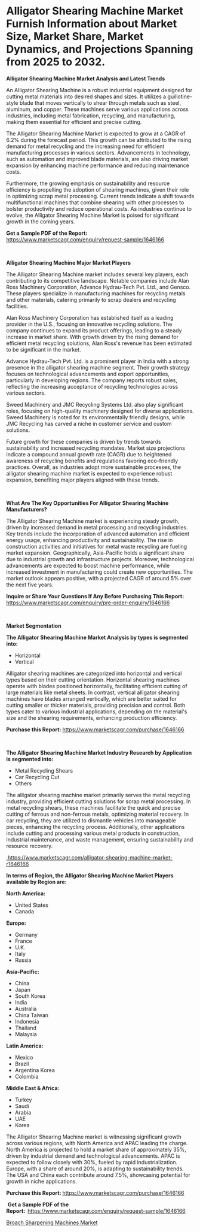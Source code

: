 <p><h1>Alligator Shearing Machine Market Furnish Information about Market Size, Market Share, Market Dynamics, and Projections Spanning from 2025 to 2032.</h1></p><p><strong>Alligator Shearing Machine Market Analysis and Latest Trends</strong></p>
<p><p>An Alligator Shearing Machine is a robust industrial equipment designed for cutting metal materials into desired shapes and sizes. It utilizes a guillotine-style blade that moves vertically to shear through metals such as steel, aluminum, and copper. These machines serve various applications across industries, including metal fabrication, recycling, and manufacturing, making them essential for efficient and precise cutting.</p><p>The Alligator Shearing Machine Market is expected to grow at a CAGR of 6.2% during the forecast period. This growth can be attributed to the rising demand for metal recycling and the increasing need for efficient manufacturing processes in various sectors. Advancements in technology, such as automation and improved blade materials, are also driving market expansion by enhancing machine performance and reducing maintenance costs. </p><p>Furthermore, the growing emphasis on sustainability and resource efficiency is propelling the adoption of shearing machines, given their role in optimizing scrap metal processing. Current trends indicate a shift towards multifunctional machines that combine shearing with other processes to bolster productivity and reduce operational costs. As industries continue to evolve, the Alligator Shearing Machine Market is poised for significant growth in the coming years.</p></p>
<p><strong>Get a Sample PDF of the Report:&nbsp;</strong> <a href="https://www.marketscagr.com/enquiry/request-sample/1646166?utm_campaign=2524&utm_medium=2&utm_source=Github&utm_content=ia&utm_term=23022025&utm_id=alligator-shearing-machine">https://www.marketscagr.com/enquiry/request-sample/1646166</a></p>
<p>&nbsp;</p>
<p><strong>Alligator Shearing Machine Major Market Players</strong></p>
<p><p>The Alligator Shearing Machine market includes several key players, each contributing to its competitive landscape. Notable companies include Alan Ross Machinery Corporation, Advance Hydrau-Tech Pvt. Ltd., and Gensco. These players specialize in manufacturing machines for recycling metals and other materials, catering primarily to scrap dealers and recycling facilities.</p><p>Alan Ross Machinery Corporation has established itself as a leading provider in the U.S., focusing on innovative recycling solutions. The company continues to expand its product offerings, leading to a steady increase in market share. With growth driven by the rising demand for efficient metal recycling solutions, Alan Ross's revenue has been estimated to be significant in the market.</p><p>Advance Hydrau-Tech Pvt. Ltd. is a prominent player in India with a strong presence in the alligator shearing machine segment. Their growth strategy focuses on technological advancements and export opportunities, particularly in developing regions. The company reports robust sales, reflecting the increasing acceptance of recycling technologies across various sectors.</p><p>Sweed Machinery and JMC Recycling Systems Ltd. also play significant roles, focusing on high-quality machinery designed for diverse applications. Sweed Machinery is noted for its environmentally friendly designs, while JMC Recycling has carved a niche in customer service and custom solutions.</p><p>Future growth for these companies is driven by trends towards sustainability and increased recycling mandates. Market size projections indicate a compound annual growth rate (CAGR) due to heightened awareness of recycling benefits and regulations favoring eco-friendly practices. Overall, as industries adopt more sustainable processes, the alligator shearing machine market is expected to experience robust expansion, benefiting major players aligned with these trends.</p></p>
<p>&nbsp;</p>
<p><strong>What Are The Key Opportunities For Alligator Shearing Machine Manufacturers?</strong></p>
<p><p>The Alligator Shearing Machine market is experiencing steady growth, driven by increased demand in metal processing and recycling industries. Key trends include the incorporation of advanced automation and efficient energy usage, enhancing productivity and sustainability. The rise in construction activities and initiatives for metal waste recycling are fueling market expansion. Geographically, Asia-Pacific holds a significant share due to industrial growth and infrastructure projects. Moreover, technological advancements are expected to boost machine performance, while increased investment in manufacturing could create new opportunities. The market outlook appears positive, with a projected CAGR of around 5% over the next five years.</p></p>
<p><strong>Inquire or Share Your Questions If Any Before Purchasing This Report:</strong> <a href="https://www.marketscagr.com/enquiry/pre-order-enquiry/1646166?utm_campaign=2524&utm_medium=2&utm_source=Github&utm_content=ia&utm_term=23022025&utm_id=alligator-shearing-machine">https://www.marketscagr.com/enquiry/pre-order-enquiry/1646166</a></p>
<p>&nbsp;</p>
<p><strong>Market Segmentation</strong></p>
<p><strong>The Alligator Shearing Machine Market Analysis by types is segmented into:</strong></p>
<p><ul><li>Horizontal</li><li>Vertical</li></ul></p>
<p><p>Alligator shearing machines are categorized into horizontal and vertical types based on their cutting orientation. Horizontal shearing machines operate with blades positioned horizontally, facilitating efficient cutting of large materials like metal sheets. In contrast, vertical alligator shearing machines have blades arranged vertically, which are better suited for cutting smaller or thicker materials, providing precision and control. Both types cater to various industrial applications, depending on the material's size and the shearing requirements, enhancing production efficiency.</p></p>
<p><strong>Purchase this Report:&nbsp;</strong><a href="https://www.marketscagr.com/purchase/1646166?utm_campaign=2524&utm_medium=2&utm_source=Github&utm_content=ia&utm_term=23022025&utm_id=alligator-shearing-machine">https://www.marketscagr.com/purchase/1646166</a></p>
<p>&nbsp;</p>
<p><strong>The Alligator Shearing Machine Market Industry Research by Application is segmented into:</strong></p>
<p><ul><li>Metal Recycling Shears</li><li>Car Recycling Cut</li><li>Others</li></ul></p>
<p><p>The alligator shearing machine market primarily serves the metal recycling industry, providing efficient cutting solutions for scrap metal processing. In metal recycling shears, these machines facilitate the quick and precise cutting of ferrous and non-ferrous metals, optimizing material recovery. In car recycling, they are utilized to dismantle vehicles into manageable pieces, enhancing the recycling process. Additionally, other applications include cutting and processing various metal products in construction, industrial maintenance, and waste management, ensuring sustainability and resource recovery.</p></p>
<p><a href="https://www.marketscagr.com/alligator-shearing-machine-market-r1646166?utm_campaign=2524&utm_medium=2&utm_source=Github&utm_content=ia&utm_term=23022025&utm_id=alligator-shearing-machine">&nbsp;https://www.marketscagr.com/alligator-shearing-machine-market-r1646166</a></p>
<p><strong>In terms of Region, the Alligator Shearing Machine Market Players available by Region are:</strong></p>
<p>
    <p> <strong> North America: </strong>
        <ul>
            <li>United States</li>
            <li>Canada</li>
        </ul>
        </p> 
    <p> <strong> Europe: </strong>
        <ul>
            <li>Germany</li>
            <li>France</li>
            <li>U.K.</li>
            <li>Italy</li>
            <li>Russia</li>
        </ul>
        </p> 
    <p> <strong> Asia-Pacific: </strong>
        <ul>
            <li>China</li>
            <li>Japan</li>
            <li>South Korea</li>
            <li>India</li>
            <li>Australia</li>
            <li>China Taiwan</li>
            <li>Indonesia</li>
            <li>Thailand</li>
            <li>Malaysia</li>
        </ul>
        </p> 
    <p> <strong> Latin America: </strong>
        <ul>
            <li>Mexico</li>
            <li>Brazil</li>
            <li>Argentina Korea</li>
            <li>Colombia</li>
        </ul>
        </p> 
    <p> <strong> Middle East & Africa: </strong>
        <ul>
            <li>Turkey</li>
            <li>Saudi</li>
            <li>Arabia</li>
            <li>UAE</li>
            <li>Korea</li>
        </ul>
    </p>
    </p>
<p><p>The Alligator Shearing Machine market is witnessing significant growth across various regions, with North America and APAC leading the charge. North America is projected to hold a market share of approximately 35%, driven by industrial demand and technological advancements. APAC is expected to follow closely with 30%, fueled by rapid industrialization. Europe, with a share of around 20%, is adapting to sustainability trends. The USA and China each contribute around 7.5%, showcasing potential for growth in niche applications.</p></p>
<p><strong>Purchase this Report: </strong><a href="https://www.marketscagr.com/purchase/1646166?utm_campaign=2524&utm_medium=2&utm_source=Github&utm_content=ia&utm_term=23022025&utm_id=alligator-shearing-machine">https://www.marketscagr.com/purchase/1646166</a></p>
<p>&nbsp;<strong>Get a Sample PDF of the Report:&nbsp;&nbsp;</strong><a href="https://www.marketscagr.com/enquiry/request-sample/1646166?utm_campaign=2524&utm_medium=2&utm_source=Github&utm_content=ia&utm_term=23022025&utm_id=alligator-shearing-machine">https://www.marketscagr.com/enquiry/request-sample/1646166</a></p>
<p><strong></strong></p>
<p><p><a href="https://github.com/osbornrdaflalo/Market-Research-Report-List-1/blob/main/broach-sharpening-machines-market.md?utm_campaign=2524&utm_medium=2&utm_source=Github&utm_content=ia&utm_term=23022025&utm_id=alligator-shearing-machine">Broach Sharpening Machines Market</a></p></p>